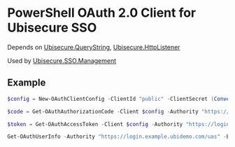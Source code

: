 # PowerShell OAuth 2.0 Client for Ubisecure SSO

Depends on [Ubisecure.QueryString](../../../Ubisecure.QueryString), [Ubisecure.HttpListener](../../../Ubisecure.HttpListener)

Used by [Ubisecure.SSO.Management](../../../Ubisecure.SSO.Management)

## Example

```powershell
$config = New-OAuthClientConfig -ClientId "public" -ClientSecret (ConvertTo-SecureString -String "public" -AsPlainText -Force) -RedirectUri "http://localhost/public"

$code = Get-OAuthAuthorizationCode -Client $config -Authority "https://login.example.ubidemo.com/uas" -Browser "default"

$token = Get-OAuthAccessToken -Client $config -Authority "https://login.example.ubidemo.com/uas" -Code $code

Get-OAuthUserInfo -Authority "https://login.example.ubidemo.com/uas" -Bearer $token
```
